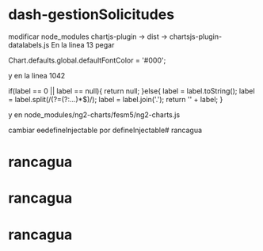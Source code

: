 # dash-gestionSolicitudes

modificar node_modules
chartjs-plugin -> dist -> chartsjs-plugin-datalabels.js 
En la linea 13 pegar

Chart.defaults.global.defaultFontColor = '#000';

y en la linea 1042

if(label == 0 || label == null){
		return null;
	}else{
		label = label.toString();
		label = label.split(/(?=(?:...)*$)/);
		label = label.join('.');
		return '' + label;
	}

y en node_modules/ng2-charts/fesm5/ng2-charts.js

cambiar ɵɵdefineInjectable por defineInjectable# rancagua
# rancagua
# rancagua
# rancagua
